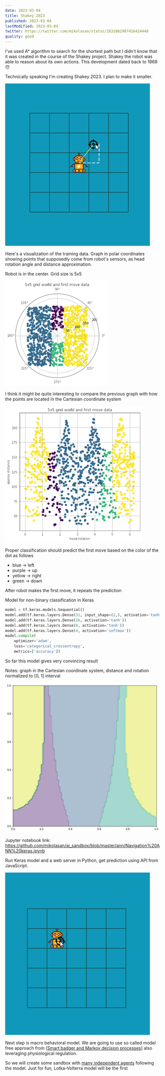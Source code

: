 ```yaml
---
date: 2023-03-04
title: Shakey 2023
published: 2023-03-04
lastModified: 2023-03-04
twitter: https://twitter.com/mikolasan/status/1631882907416424448
quality: good
---
```


I've used A* algorithm to search for the shortest path but I didn't know that it was created in the course of the Shakey project. Shakey the robot was able to reason about its own actions. This development dated back to 1968 😯

Technically speaking I'm creating Shakey 2023. I plan to make it smaller.

![a star pathfinding](./a-star-pathfinding.gif)

Here's a visualization of the training data. Graph in polar coordinates showing points that supposedly come from robot's sensors, as head rotation angle and distance approximation.

Robot is in the center. Grid size is 5x5

![ANN training data to define the next step](./next-step-training-data-polar.jpg)

I think it might be quite interesting to compare the previous graph with how the points are located in the Cartesian coordinate system

![ANN training data to define the next step - Cartesian coordinates](./next-step-training-data-cartesian.png)

Proper classification should predict the first move  based on the color of the dot as follows

- blue -> left
- purple -> up
- yellow -> right
- green -> down

After robot makes the first move, it repeats the prediction

Model for non-binary classification in Keras

```python
model = tf.keras.models.Sequential()
model.add(tf.keras.layers.Dense(32, input_shape=(2,), activation='tanh'))
model.add(tf.keras.layers.Dense(16, activation='tanh'))
model.add(tf.keras.layers.Dense(8, activation='tanh'))
model.add(tf.keras.layers.Dense(4, activation='softmax'))
model.compile(
    optimizer='adam',
    loss='categorical_crossentropy',
    metrics=['accuracy'])
```

So far this model gives very convincing result

Notes: graph in the Cartesian coordinate system, distance and rotation normalized to [0, 1] interval

![Prediction results](./next-step-model-prediction.jpg)

Jupyter notebook link: https://github.com/mikolasan/ai_sandbox/blob/master/ann/Navigation%20ANN%20keras.ipynb


Run Keras model and a web server in Python, get prediction using API from JavaScript.

![using model in simulation](./next-step-prediction-simulation.gif)


Next step is macro behavioral model. We are going to use so called model free approach from [[Smart badger and Markov decision processes][1]] also leveraging physiological regulation.

So we will create some sandbox with [many independent agents](/ai/multi-agent-systems) following the model. Just for fun, Lotka-Volterra model will be the first




 [1]: https://arxiv.org/pdf/2211.10851.pdf